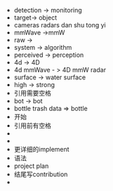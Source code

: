 - detection -> monitoring
- target-> object
- cameras radars dan shu tong yi
- mmWave ->mmW
- raw ->
- system -> algorithm
- perceived -> perception
- 4d -> 4D
- 4d mmWave - > 4D mmW radar
- surface -> water surface
- high -> strong
- 引用需要空格
- bot -> bot
- bottle trash data => bottle
- 开始
- 引用前有空格
-
-
- 更详细的implement
- 语法
- project plan
- 结尾写contribution
-